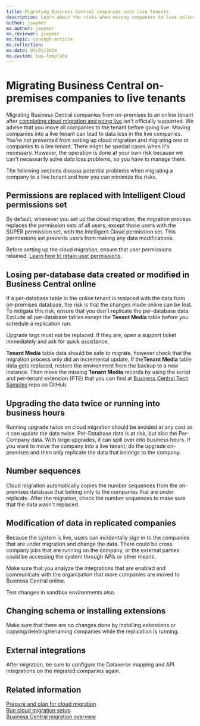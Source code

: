 ```yaml
---
title: Migrating Business Central companies into live tenants
description: Learn about the risks when moving companies to live online tenants.
author: jswymer
ms.author: jswymer
ms.reviewer: jswymer
ms.topic: concept-article
ms.collection: 
ms.date: 03/01/2024
ms.custom: bap-template
---
```


# Migrating Business Central on-premises companies to live tenants

Migrating Business Central companies from on-premises to an online tenant after [completing cloud migration and going live](migration-finish.md) isn't officially supported. We advise that you move all companies to the tenant before going live. Moving companies into a live tenant can lead to data loss in the live companies. You're not prevented from setting up cloud migration and migrating one or companies to a live tenant. There might be special cases when it's necessary. However, the operation is done at your own risk because we can't necessarily solve data loss problems, so you have to manage them.

The following sections discuss potential problems when migrating a company to a live tenant and how you can minimize the risks.

## Permissions are replaced with Intelligent Cloud permissions set

By default, whenever you set up the cloud migration, the migration process replaces the permission sets of all users, except those users with the SUPER permission set, with the Intelligent Cloud permission set. This permissions set prevents users from making any data modifications.

Before setting up the cloud migration, ensure that user permissions retained. [Learn how to retain user permissions](migration-retain-permissions.md). 

## Losing per-database data created or modified in Business Central online  

If a per-database table in the online tenant is replaced with the data from on-premises database, the risk is that the changes made online can be lost. To mitigate this risk, ensure that you don't replicate the per-database data. Exclude all per-database tables except the **Tenant Media** table before you schedule a replication run.

Upgrade tags must not be replaced. If they are, open a support ticket immediately and ask for quick assistance.

**Tenant Media** table data should be safe to migrate, however check that the migration process only did an incremental update. If the**Tenant Media** table data gets replaced, restore the environment from the backup to a new instance. Then move the missing **Tenant Media** records by using the script and per-tenant extension (PTE) that you can find at [Business Central Tech Samples](https://github.com/microsoft/BCTech/tree/master/samples/CloudMigration/MoveTenantMediaBetweenTenantsWithAPI) repo on GitHub.

## Upgrading the data twice or running into business hours 

Running upgrade twice on cloud migration should be avoided at any cost as it can update the data twice. Per-Database data is at risk, but also the Per-Company data. With large upgrades, it can spill over into business hours. If you want to move the company into a live tenant, do the upgrade on-premises and then only replicate the data that belongs to the company.

## Number sequences

Cloud migration automatically copies the number sequences from the on-premises database that belong only to the companies that are under replicate. After the migration, check the number sequences to make sure that the data wasn't replaced.

## Modification of data in replicated companies

Because the system is live, users can incidentally sign in to the companies that are under migration and change the data. There could be cross company jobs that are running on the company, or the external parties could be accessing the system through APIs or other means.

Make sure that you analyze the integrations that are enabled and communicate with the organization that more companies are moved to Business Central online.

Test changes in sandbox environments also.

## Changing schema or installing extensions

Make sure that there are no changes done by installing extensions or copying/deleting/renaming companies while the replication is running. 

## External integrations 

After migration, be sure to configure the Dataverse mapping and API integrations on the migrated companies again.

## Related information

[Prepare and plan for cloud migration](cloud-migration-plan-prepare.md)  
[Run cloud migration setup](migration-setup.md)  
[Business Central migration overview](migrate-business-central-on-premises.md)  
